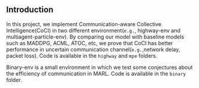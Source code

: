 ## Introduction

In this project, we implement Communication-aware Collective Intelligence(CoCI) in two different environment(`e.g.`, highway-env and multiagent-particle-env). By comparing our model with baseline models such as MADDPG, ACML, ATOC, etc, we prove that CoCI has better performance in uncertain communication channel(`e.g.`,network delay, packet loss). Code is available in the `highway` and `mpe` folders.

Binary-env is a small environment in which we test some conjectures about the efficiency of communication in MARL. Code is available in the `binary` folder.



